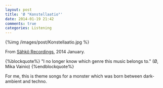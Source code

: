 ```yaml
---
layout: post
title: 'Ø "Konstellaatio"'
date: 2014-01-19 21:42
comments: true
categories: Listening
---
```


{%img /images/post/Konstellaatio.jpg %}

From [Sähkö Recordings](http://www.sahkorecordings.com/), 2014 January.

{%blockquote%}
"I no longer know which genre this music belongs to." (Ø, Mika Vainio)
{%endblockquote%}

For me, this is theme songs for a monster which was born between dark-ambient and techno.




